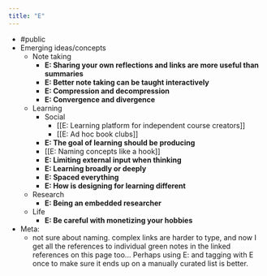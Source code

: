 ```yaml
---
title: "E"
---
```


- #public
- Emerging ideas/concepts
    - Note taking
        - **E: Sharing your own reflections and links are more useful than summaries**
        - **E: Better note taking can be taught interactively**
        - **E: Compression and decompression**
        - **E: Convergence and divergence**
    - Learning
        - Social
            - [[E: Learning platform for independent course creators]]
            - [[E: Ad hoc book clubs]]
        - **E: The goal of learning should be producing**
        - [[E: Naming concepts like a hook]]
        - **E: Limiting external input when thinking**
        - **E: Learning broadly or deeply**
        - **E: Spaced everything**
        - **E: How is designing for learning different**
    - Research
        - **E: Being an embedded researcher**
    - Life
        - **E: Be careful with monetizing your hobbies**
- Meta:
    - not sure about naming. complex links are harder to type, and now I get all the references to individual green notes in the linked references on this page too... Perhaps using E: and tagging with E once to make sure it ends up on a manually curated list is better.
